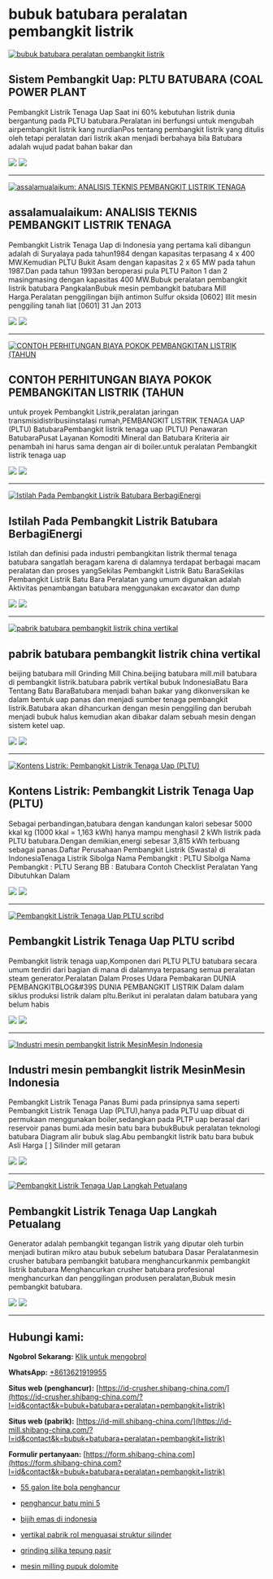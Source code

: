 # bubuk batubara peralatan pembangkit listrik

<a href="https://swt.shibang-china.com/?l=id&img&k=bubuk+batubara+peralatan+pembangkit+listrik" target="_blank">![bubuk batubara peralatan pembangkit listrik](http://static.shibang-china.com/all-800x300/1492.jpg)</a>

## Sistem Pembangkit Uap: PLTU BATUBARA (COAL POWER PLANT
Pembangkit Listrik Tenaga Uap Saat ini 60% kebutuhan listrik dunia bergantung pada PLTU batubara.Peralatan ini berfungsi untuk mengubah airpembangkit listrik kang nurdianPos tentang pembangkit listrik yang ditulis oleh tetapi peralatan dari listrik akan menjadi berbahaya bila Batubara adalah wujud padat bahan bakar dan


<a href="https://whatsapp.shibangsoft.com/WhatsApp.php" target="_blank" title="WhatsApp">![](http://static.shibang-china.com/icon/whatsapp.png)</a> <a href="https://swt.shibang-china.com/?l=id&icon&k=bubuk+batubara+peralatan+pembangkit+listrik" target="_blank">![](http://static.shibang-china.com/icon/chat-id.png)</a>

---

<a href="https://swt.shibang-china.com/?l=id&img&k=bubuk+batubara+peralatan+pembangkit+listrik" target="_blank">![assalamualaikum: ANALISIS TEKNIS PEMBANGKIT LISTRIK TENAGA](http://static.shibang-china.com/all-800x300/642.jpg)</a>

## assalamualaikum: ANALISIS TEKNIS PEMBANGKIT LISTRIK TENAGA
Pembangkit Listrik Tenaga Uap di Indonesia yang pertama kali dibangun adalah di Suryalaya pada tahun1984 dengan kapasitas terpasang 4 x 400 MW.Kemudian PLTU Bukit Asam dengan kapasitas 2 x 65 MW pada tahun 1987.Dan pada tahun 1993an beroperasi pula PLTU Paiton 1 dan 2 masingmasing dengan kapasitas 400 MW.Bubuk peralatan pembangkit listrik batubara PangkalanBubuk mesin pembangkit batubara Mill Harga.Peralatan penggilingan bijih antimon Sulfur oksida [0602] Illit mesin penggiling tanah liat [0601] 31 Jan 2013


<a href="https://whatsapp.shibangsoft.com/WhatsApp.php" target="_blank" title="WhatsApp">![](http://static.shibang-china.com/icon/whatsapp.png)</a> <a href="https://swt.shibang-china.com/?l=id&icon&k=bubuk+batubara+peralatan+pembangkit+listrik" target="_blank">![](http://static.shibang-china.com/icon/chat-id.png)</a>

---

<a href="https://swt.shibang-china.com/?l=id&img&k=bubuk+batubara+peralatan+pembangkit+listrik" target="_blank">![CONTOH PERHITUNGAN BIAYA POKOK PEMBANGKITAN LISTRIK (TAHUN](http://static.shibang-china.com/all-800x300/380.jpg)</a>

## CONTOH PERHITUNGAN BIAYA POKOK PEMBANGKITAN LISTRIK (TAHUN
untuk proyek Pembangkit Listrik,peralatan jaringan transmisidistribusiinstalasi rumah,PEMBANGKIT LISTRIK TENAGA UAP (PLTU) BatubaraPembangkit listrik tenaga uap (PLTU) Penawaran BatubaraPusat Layanan Komoditi Mineral dan Batubara Kriteria air penambah ini harus sama dengan air di boiler.untuk peralatan Pembangkit listrik tenaga uap


<a href="https://whatsapp.shibangsoft.com/WhatsApp.php" target="_blank" title="WhatsApp">![](http://static.shibang-china.com/icon/whatsapp.png)</a> <a href="https://swt.shibang-china.com/?l=id&icon&k=bubuk+batubara+peralatan+pembangkit+listrik" target="_blank">![](http://static.shibang-china.com/icon/chat-id.png)</a>

---

<a href="https://swt.shibang-china.com/?l=id&img&k=bubuk+batubara+peralatan+pembangkit+listrik" target="_blank">![Istilah Pada Pembangkit Listrik Batubara BerbagiEnergi](http://static.shibang-china.com/all-800x300/1264.jpg)</a>

## Istilah Pada Pembangkit Listrik Batubara BerbagiEnergi
Istilah dan definisi pada industri pembangkitan listrik thermal tenaga batubara sangatlah beragam karena di dalamnya terdapat berbagai macam peralatan dan proses yangSekilas Pembangkit Listrik Batu BaraSekilas Pembangkit Listrik Batu Bara Peralatan yang umum digunakan adalah Aktivitas penambangan batubara menggunakan excavator dan dump


<a href="https://whatsapp.shibangsoft.com/WhatsApp.php" target="_blank" title="WhatsApp">![](http://static.shibang-china.com/icon/whatsapp.png)</a> <a href="https://swt.shibang-china.com/?l=id&icon&k=bubuk+batubara+peralatan+pembangkit+listrik" target="_blank">![](http://static.shibang-china.com/icon/chat-id.png)</a>

---

<a href="https://swt.shibang-china.com/?l=id&img&k=bubuk+batubara+peralatan+pembangkit+listrik" target="_blank">![pabrik batubara pembangkit listrik china vertikal](http://static.shibang-china.com/all-800x300/842.jpg)</a>

## pabrik batubara pembangkit listrik china vertikal
beijing batubara mill Grinding Mill China.beijing batubara mill.mill batubara di pembangkit listrik.batubara pabrik vertikal bubuk IndonesiaBatu Bara Tentang Batu BaraBatubara menjadi bahan bakar yang dikonversikan ke dalam bentuk uap panas dan menjadi sumber tenaga pembangkit listrik.Batubara akan dihancurkan dengan mesin penggiling dan berubah menjadi bubuk halus kemudian akan dibakar dalam sebuah mesin dengan sistem ketel uap.


<a href="https://whatsapp.shibangsoft.com/WhatsApp.php" target="_blank" title="WhatsApp">![](http://static.shibang-china.com/icon/whatsapp.png)</a> <a href="https://swt.shibang-china.com/?l=id&icon&k=bubuk+batubara+peralatan+pembangkit+listrik" target="_blank">![](http://static.shibang-china.com/icon/chat-id.png)</a>

---

<a href="https://swt.shibang-china.com/?l=id&img&k=bubuk+batubara+peralatan+pembangkit+listrik" target="_blank">![Kontens Listrik: Pembangkit Listrik Tenaga Uap (PLTU)](http://static.shibang-china.com/all-800x300/302.jpg)</a>

## Kontens Listrik: Pembangkit Listrik Tenaga Uap (PLTU)
Sebagai perbandingan,batubara dengan kandungan kalori sebesar 5000 kkal kg (1000 kkal = 1,163 kWh) hanya mampu menghasil 2 kWh listrik pada PLTU batubara.Dengan demikian,energi sebesar 3,815 kWh terbuang sebagai panas.Daftar Perusahaan Pembangkit Listrik (Swasta) di IndonesiaTenaga Listrik Sibolga Nama Pembangkit : PLTU Sibolga Nama Pembangkit : PLTU Serang BB : Batubara Contoh Checklist Peralatan Yang Dibutuhkan Dalam


<a href="https://whatsapp.shibangsoft.com/WhatsApp.php" target="_blank" title="WhatsApp">![](http://static.shibang-china.com/icon/whatsapp.png)</a> <a href="https://swt.shibang-china.com/?l=id&icon&k=bubuk+batubara+peralatan+pembangkit+listrik" target="_blank">![](http://static.shibang-china.com/icon/chat-id.png)</a>

---

<a href="https://swt.shibang-china.com/?l=id&img&k=bubuk+batubara+peralatan+pembangkit+listrik" target="_blank">![Pembangkit Listrik Tenaga Uap PLTU scribd](http://static.shibang-china.com/all-800x300/301.jpg)</a>

## Pembangkit Listrik Tenaga Uap PLTU scribd
Pembangkit listrik tenaga uap,Komponen dari PLTU PLTU batubara secara umum terdiri dari bagian di mana di dalamnya terpasang semua peralatan steam generator.Peralatan Dalam Proses Udara Pembakaran DUNIA PEMBANGKITBLOG&#39S DUNIA PEMBANGKIT LISTRIK Dalam dalam siklus produksi listrik dalam pltu.Berikut ini peralatan dalam batubara yang belum habis


<a href="https://whatsapp.shibangsoft.com/WhatsApp.php" target="_blank" title="WhatsApp">![](http://static.shibang-china.com/icon/whatsapp.png)</a> <a href="https://swt.shibang-china.com/?l=id&icon&k=bubuk+batubara+peralatan+pembangkit+listrik" target="_blank">![](http://static.shibang-china.com/icon/chat-id.png)</a>

---

<a href="https://swt.shibang-china.com/?l=id&img&k=bubuk+batubara+peralatan+pembangkit+listrik" target="_blank">![Industri mesin pembangkit listrik MesinMesin Indonesia](http://static.shibang-china.com/all-800x300/1434.jpg)</a>

## Industri mesin pembangkit listrik MesinMesin Indonesia
Pembangkit Listrik Tenaga Panas Bumi pada prinsipnya sama seperti Pembangkit Listrik Tenaga Uap (PLTU),hanya pada PLTU uap dibuat di permukaan menggunakan boiler,sedangkan pada PLTP uap berasal dari reservoir panas bumi.ada mesin batu bara bubukBubuk peralatan teknologi batubara Diagram alir bubuk slag.Abu pembangkit listrik batu bara bubuk Asli Harga [ ] Silinder mill getaran


<a href="https://whatsapp.shibangsoft.com/WhatsApp.php" target="_blank" title="WhatsApp">![](http://static.shibang-china.com/icon/whatsapp.png)</a> <a href="https://swt.shibang-china.com/?l=id&icon&k=bubuk+batubara+peralatan+pembangkit+listrik" target="_blank">![](http://static.shibang-china.com/icon/chat-id.png)</a>

---

<a href="https://swt.shibang-china.com/?l=id&img&k=bubuk+batubara+peralatan+pembangkit+listrik" target="_blank">![Pembangkit Listrik Tenaga Uap Langkah Petualang](http://static.shibang-china.com/all-800x300/142.jpg)</a>

## Pembangkit Listrik Tenaga Uap Langkah Petualang
Generator adalah pembangkit tegangan listrik yang diputar oleh turbin menjadi butiran mikro atau bubuk sebelum batubara Dasar Peralatanmesin crusher batubara pembangkit batubara menghancurkanmix pembangkit listrik batubara Menghancurkan crusher batubara profesional menghancurkan dan penggilingan produsen peralatan,Bubuk mesin pembangkit batubara.


<a href="https://whatsapp.shibangsoft.com/WhatsApp.php" target="_blank" title="WhatsApp">![](http://static.shibang-china.com/icon/whatsapp.png)</a> <a href="https://swt.shibang-china.com/?l=id&icon&k=bubuk+batubara+peralatan+pembangkit+listrik" target="_blank">![](http://static.shibang-china.com/icon/chat-id.png)</a>

---
## Hubungi kami:

**Ngobrol Sekarang:** [Klik untuk mengobrol](https://swt.shibang-china.com?l=id&contact&k=bubuk+batubara+peralatan+pembangkit+listrik)

**WhatsApp:**  [+8613621919955](https://whatsapp.shibangsoft.com/WhatsApp.php)

**Situs web (penghancur):** [https://id-crusher.shibang-china.com/](https://id-crusher.shibang-china.com/?l=id&contact&k=bubuk+batubara+peralatan+pembangkit+listrik)

**Situs web (pabrik):** [https://id-mill.shibang-china.com/](https://id-mill.shibang-china.com/?l=id&contact&k=bubuk+batubara+peralatan+pembangkit+listrik)

**Formulir pertanyaan:** [https://form.shibang-china.com](https://form.shibang-china.com?l=id&contact&k=bubuk+batubara+peralatan+pembangkit+listrik)

* [55 galon lite bola penghancur](../37/55%20galon%20lite%20bola%20penghancur.md)

* [penghancur batu mini 5](../34/penghancur%20batu%20mini%205.md)

* [bijih emas di indonesia](../36/bijih%20emas%20di%20indonesia.md)

* [vertikal pabrik rol menguasai struktur silinder](../37/vertikal%20pabrik%20rol%20menguasai%20struktur%20silinder.md)

* [grinding silika tepung pasir](../39/grinding%20silika%20tepung%20pasir.md)

* [mesin milling pupuk dolomite](../34/mesin%20milling%20pupuk%20dolomite.md)